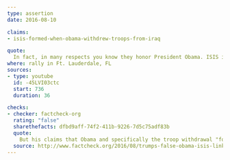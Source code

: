 ```yaml
---
type: assertion
date: 2016-08-10

claims:
- isis-formed-when-obama-withdrew-troops-from-iraq

quote:
  In fact, in many respects you know they honor President Obama. ISIS is honoring President Obama. He is the founder of ISIS. He's the founder of ISIS. He's the founder. He founded ISIS. And I would say the co-founder would be crooked Hillary Clinton, co-founder. Crooked Hillary Clinton.
where: rally in Ft. Lauderdale, FL
sources:
- type: youtube
  id: -45LVI03ctc
  start: 736
  duration: 36

checks:
- checker: factcheck-org
  rating: "false"
  sharethefacts: dfbd9aff-74f2-411b-9226-7d5c75adf83b
  quote:
    But his claims that Obama and specifically the troop withdrawal "founded" ISIS don't measure up to the well-documented history of this terrorist group.
  source: http://www.factcheck.org/2016/08/trumps-false-obama-isis-link/
---
```

